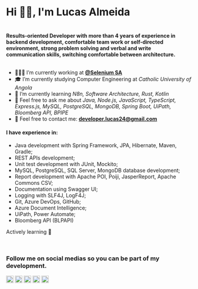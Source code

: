 <link rel="stylesheet" href="https://cdn.jsdelivr.net/gh/devicons/devicon@v2.12.0/devicon.min.css">
<link rel="stylesheet" href="https://cdn.jsdelivr.net/gh/devicons/devicon@latest/devicon.min.css">
<div style="display: flex; flex-direction: column;">
    <h1>Hi 👋🏼, I'm Lucas Almeida</h1>
    <h4 style="max-width: 512px;">Results-oriented Developer with more than 4 years of experience in backend development, comfortable team work or self-directed environment, strong problem solving and verbal and write communication skills, switching comfortable between architecture.</h3>
</div>

- 👨🏽‍💻 I’m currently working at <a href="https://www.selenium.ao/">**@Selenium SA**</a>
- 🎓 I’m currently studying Computer Engineering at <em>Catholic University of Angola</em>
- 🎯 I’m currently learning <em>N8n, Software Architecture, Rust, Kotlin</em>
- 💬 Feel free to ask me about <em>Java, Node.js, JavaScript, TypeScript, Express.js, MySQL, PostgreSQL, MongoDB, Spring Boot, UiPath, Bloomberg API, BPIPE</em>
- 📧 Feel free to contact me: **developer.lucas24@gmail.com**

<h4>I have experience in:</h4>

- Java development with Spring Framework, JPA, Hibernate, Maven, Gradle;
- REST APIs development;
- Unit test development with JUnit, Mockito;
- MySQL, PostgreSQL, SQL Server, MongoDB database development;
- Report development with Apache POI, Poiji, JasperReport, Apache Commons CSV;
- Documentation using Swagger UI;
- Logging with SLF4J, LogF4J;
- Git, Azure DevOps, GitHub;
- Azure Document Intelligence;
- UiPath, Power Automate;
- Bloomberg API (BLPAPI)
  
Actively learning 🎯

<br /><h3>Follow me on social medias so you can be part of my development.</h3>

<p align="left">
<a href="https://twitter.com/lucasdelsonn" target="blank"><img align="center" src="https://cdn.jsdelivr.net/npm/simple-icons@3.0.1/icons/twitter.svg" alt="lucas24al" height="20" width="20" /></a>
<a href="https://linkedin.com/in/lucasalmeida24" target="blank"><img align="center" src="https://cdn.jsdelivr.net/npm/simple-icons@3.0.1/icons/linkedin.svg" alt="lucasalmeida24" height="20" width="20" /></a>
<a href="https://www.facebook.com/lucasalmeida2410/" target="blank"><img align="center" src="https://cdn.jsdelivr.net/npm/simple-icons@3.0.1/icons/facebook.svg" alt="lucasalmeida2410" height="20" width="20" /></a>
<a href="https://www.instagram.com/lucasdelson24/" target="blank"><img align="center" src="https://cdn.jsdelivr.net/npm/simple-icons@3.0.1/icons/instagram.svg" alt="lucasdelson24" height="20" width="20" /></a>
<a href="https://www.freecodecamp.org/lucasdelson" target="blank"><img align="center" src="https://img.icons8.com/windows/50/000000/free-code-camp.png" alt="lucas24d" height="20" width="20" /></a>
</p>
